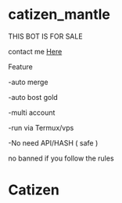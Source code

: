 # catizen_mantle

THIS BOT IS FOR SALE

contact me [Here](https://t.me/Nezuaoi)

Feature 

-auto merge

-auto bost gold

-multi account

-run via Termux/vps

-No need API/HASH ( safe )

no banned if you follow the rules
# Catizen
